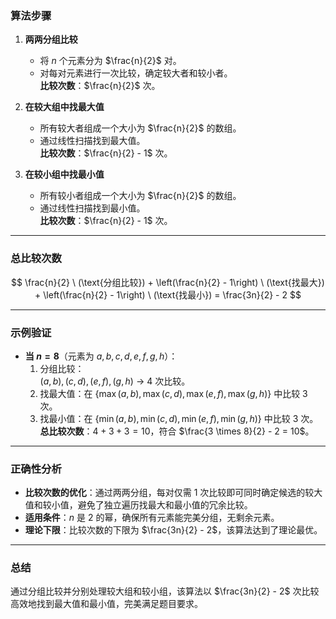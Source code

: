 ### **算法步骤**
1. **两两分组比较**  
   - 将 $n$ 个元素分为 $\frac{n}{2}$ 对。
   - 对每对元素进行一次比较，确定较大者和较小者。  
     **比较次数**：$\frac{n}{2}$ 次。

2. **在较大组中找最大值**  
   - 所有较大者组成一个大小为 $\frac{n}{2}$ 的数组。  
   - 通过线性扫描找到最大值。  
     **比较次数**：$\frac{n}{2} - 1$ 次。

3. **在较小组中找最小值**  
   - 所有较小者组成一个大小为 $\frac{n}{2}$ 的数组。  
   - 通过线性扫描找到最小值。  
     **比较次数**：$\frac{n}{2} - 1$ 次。

---

### **总比较次数**
$$
\frac{n}{2} \ (\text{分组比较}) + \left(\frac{n}{2} - 1\right) \ (\text{找最大}) + \left(\frac{n}{2} - 1\right) \ (\text{找最小}) = \frac{3n}{2} - 2
$$

---

### **示例验证**
- **当 $n = 8$**（元素为 $a, b, c, d, e, f, g, h$）：  
  1. 分组比较：  
     $(a, b), (c, d), (e, f), (g, h)$ → 4 次比较。  
  2. 找最大值：在 $\{ \max(a,b), \max(c,d), \max(e,f), \max(g,h) \}$ 中比较 3 次。  
  3. 找最小值：在 $\{ \min(a,b), \min(c,d), \min(e,f), \min(g,h) \}$ 中比较 3 次。  
  **总比较次数**：$4 + 3 + 3 = 10$，符合 $\frac{3 \times 8}{2} - 2 = 10$。

---

### **正确性分析**
- **比较次数的优化**：通过两两分组，每对仅需 1 次比较即可同时确定候选的较大值和较小值，避免了独立遍历找最大和最小值的冗余比较。  
- **适用条件**：$n$ 是 2 的幂，确保所有元素能完美分组，无剩余元素。  
- **理论下限**：比较次数的下限为 $\frac{3n}{2} - 2$，该算法达到了理论最优。

---

### **总结**
通过分组比较并分别处理较大组和较小组，该算法以 $\frac{3n}{2} - 2$ 次比较高效地找到最大值和最小值，完美满足题目要求。


